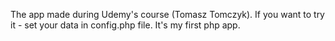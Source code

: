 The app made during Udemy's course (Tomasz Tomczyk).
If you want to try it - set your data in config.php file.
It's my first php app.